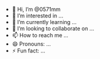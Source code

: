 - 👋 Hi, I’m @0571mm
- 👀 I’m interested in ...
- 🌱 I’m currently learning ...
- 💞️ I’m looking to collaborate on ...
- 📫 How to reach me ...
- 😄 Pronouns: ...
- ⚡ Fun fact: ...

<!---
0571mm/0571mm is a ✨ special ✨ repository because its `README.md` (this file) appears on your GitHub profile.
You can click the Preview link to take a look at your changes.
--->
